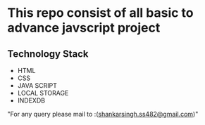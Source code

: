 # This repo consist of all basic to advance javscript project 

## Technology Stack
* HTML
* CSS
* JAVA SCRIPT
* LOCAL STORAGE
* INDEXDB

"For any query please mail to :(shankarsingh.ss482@gmail.com)"

